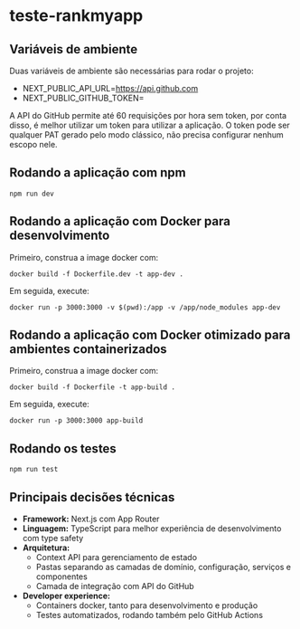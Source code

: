 # teste-rankmyapp

## Variáveis de ambiente

Duas variáveis de ambiente são necessárias para rodar o projeto:
- NEXT_PUBLIC_API_URL=https://api.github.com
- NEXT_PUBLIC_GITHUB_TOKEN=

A API do GitHub permite até 60 requisições por hora sem token, por conta disso, é melhor utilizar um token para utilizar a aplicação. O token pode ser qualquer PAT gerado pelo modo clássico, não precisa configurar nenhum escopo nele.

## Rodando a aplicação com npm

```
npm run dev
```

## Rodando a aplicação com Docker para desenvolvimento

Primeiro, construa a image docker com:

```
docker build -f Dockerfile.dev -t app-dev .
```

Em seguida, execute:

```
docker run -p 3000:3000 -v $(pwd):/app -v /app/node_modules app-dev
```

## Rodando a aplicação com Docker otimizado para ambientes containerizados

Primeiro, construa a image docker com:

```
docker build -f Dockerfile -t app-build .
```

Em seguida, execute:

```
docker run -p 3000:3000 app-build
```

## Rodando os testes

```
npm run test
```

## Principais decisões técnicas

- **Framework:** Next.js com App Router
- **Linguagem:** TypeScript para melhor experiência de desenvolvimento com type safety
- **Arquitetura:**
  - Context API para gerenciamento de estado
  - Pastas separando as camadas de domínio, configuração, serviços e componentes
  - Camada de integração com API do GitHub
- **Developer experience:**
  - Containers docker, tanto para desenvolvimento e produção
  - Testes automatizados, rodando também pelo GitHub Actions
